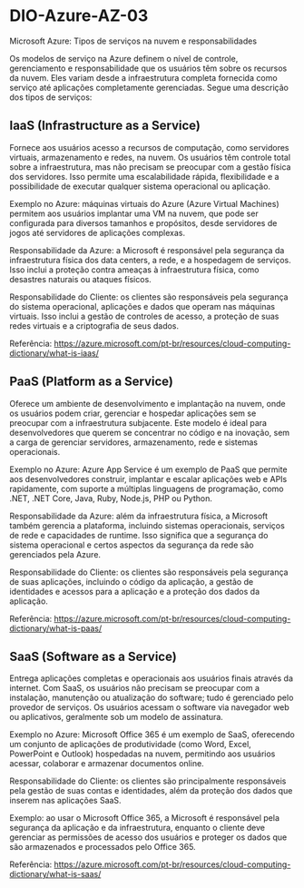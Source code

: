 # DIO-Azure-AZ-03
Microsoft Azure: Tipos de serviços na nuvem e responsabilidades

Os modelos de serviço na Azure definem o nível de controle, gerenciamento e responsabilidade que os usuários têm sobre os recursos da nuvem. Eles variam desde a infraestrutura completa fornecida como serviço até aplicações completamente gerenciadas. Segue uma descrição dos tipos de serviços:

## IaaS (Infrastructure as a Service)
Fornece aos usuários acesso a recursos de computação, como servidores virtuais, armazenamento e redes, na nuvem. Os usuários têm controle total sobre a infraestrutura, mas não precisam se preocupar com a gestão física dos servidores. Isso permite uma escalabilidade rápida, flexibilidade e a possibilidade de executar qualquer sistema operacional ou aplicação.

Exemplo no Azure: máquinas virtuais do Azure (Azure Virtual Machines) permitem aos usuários implantar uma VM na nuvem, que pode ser configurada para diversos tamanhos e propósitos, desde servidores de jogos até servidores de aplicações complexas.

Responsabilidade da Azure: a Microsoft é responsável pela segurança da infraestrutura física dos data centers, a rede, e a hospedagem de serviços. Isso inclui a proteção contra ameaças à infraestrutura física, como desastres naturais ou ataques físicos.

Responsabilidade do Cliente: os clientes são responsáveis pela segurança do sistema operacional, aplicações e dados que operam nas máquinas virtuais. Isso inclui a gestão de controles de acesso, a proteção de suas redes virtuais e a criptografia de seus dados.

Referência: https://azure.microsoft.com/pt-br/resources/cloud-computing-dictionary/what-is-iaas/

## PaaS (Platform as a Service)
Oferece um ambiente de desenvolvimento e implantação na nuvem, onde os usuários podem criar, gerenciar e hospedar aplicações sem se preocupar com a infraestrutura subjacente. Este modelo é ideal para desenvolvedores que querem se concentrar no código e na inovação, sem a carga de gerenciar servidores, armazenamento, rede e sistemas operacionais.

Exemplo no Azure: Azure App Service é um exemplo de PaaS que permite aos desenvolvedores construir, implantar e escalar aplicações web e APIs rapidamente, com suporte a múltiplas linguagens de programação, como .NET, .NET Core, Java, Ruby, Node.js, PHP ou Python.

Responsabilidade da Azure: além da infraestrutura física, a Microsoft também gerencia a plataforma, incluindo sistemas operacionais, serviços de rede e capacidades de runtime. Isso significa que a segurança do sistema operacional e certos aspectos da segurança da rede são gerenciados pela Azure.

Responsabilidade do Cliente: os clientes são responsáveis pela segurança de suas aplicações, incluindo o código da aplicação, a gestão de identidades e acessos para a aplicação e a proteção dos dados da aplicação.

Referência: https://azure.microsoft.com/pt-br/resources/cloud-computing-dictionary/what-is-paas/

## SaaS (Software as a Service)
Entrega aplicações completas e operacionais aos usuários finais através da internet. Com SaaS, os usuários não precisam se preocupar com a instalação, manutenção ou atualização do software; tudo é gerenciado pelo provedor de serviços. Os usuários acessam o software via navegador web ou aplicativos, geralmente sob um modelo de assinatura.

Exemplo no Azure: Microsoft Office 365 é um exemplo de SaaS, oferecendo um conjunto de aplicações de produtividade (como Word, Excel, PowerPoint e Outlook) hospedadas na nuvem, permitindo aos usuários acessar, colaborar e armazenar documentos online.

Responsabilidade do Cliente: os clientes são principalmente responsáveis pela gestão de suas contas e identidades, além da proteção dos dados que inserem nas aplicações SaaS.

Exemplo: ao usar o Microsoft Office 365, a Microsoft é responsável pela segurança da aplicação e da infraestrutura, enquanto o cliente deve gerenciar as permissões de acesso dos usuários e proteger os dados que são armazenados e processados pelo Office 365.

Referência: https://azure.microsoft.com/pt-br/resources/cloud-computing-dictionary/what-is-saas/
